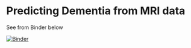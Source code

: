 # Predicting Dementia from MRI data

See from Binder below

[![Binder](https://mybinder.org/badge.svg)](https://mybinder.org/v2/gh/hyunseok-choi/predicting_dementia_from_MRI/master?filepath=main.ipynb)
